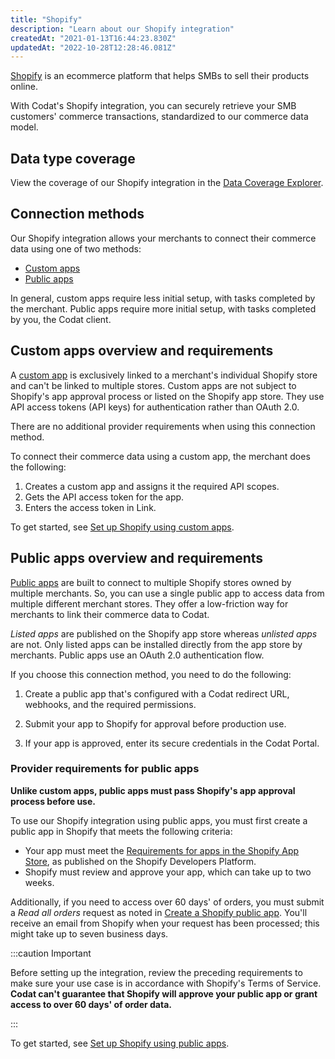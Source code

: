 ```yaml
---
title: "Shopify"
description: "Learn about our Shopify integration"
createdAt: "2021-01-13T16:44:23.830Z"
updatedAt: "2022-10-28T12:28:46.081Z"
---
```


<a class="external" href="https://www.shopify.com/" target="_blank">Shopify</a> is an ecommerce platform that helps SMBs to sell their products online.

With Codat's Shopify integration, you can securely retrieve your SMB customers' commerce transactions, standardized to our commerce data model.

## Data type coverage

View the coverage of our Shopify integration in the <a class="external" href="https://knowledge.codat.io/supported-features/commerce?view=tab-by-integration&integrationKey=fztf" target="_blank">Data Coverage Explorer</a>.

## Connection methods

Our Shopify integration allows your merchants to connect their commerce data using one of two methods:

- [Custom apps](/integrations/commerce/shopify/commerce-shopify-custom-apps)
- [Public apps](/integrations/commerce/shopify/commerce-shopify-setup)

In general, custom apps require less initial setup, with tasks completed by the merchant. Public apps require more initial setup, with tasks completed by you, the Codat client.

## Custom apps overview and requirements

A <a class="external" href="https://help.shopify.com/en/manual/apps/custom-apps" target="_blank">custom app</a> is exclusively linked to a merchant's individual Shopify store and can't be linked to multiple stores. Custom apps are not subject to Shopify's app approval process or listed on the Shopify app store. They use API access tokens (API keys) for authentication rather than OAuth 2.0.

There are no additional provider requirements when using this connection method.

To connect their commerce data using a custom app, the merchant does the following:

1. Creates a custom app and assigns it the required API scopes.
2. Gets the API access token for the app.
3. Enters the access token in Link.

To get started, see [Set up Shopify using custom apps](/integrations/commerce/shopify/commerce-shopify-custom-apps).

## Public apps overview and requirements

<a class="external" href="https://help.shopify.com/en/manual/apps/app-types#public-apps" target="_blank">Public apps</a> are built to connect to multiple Shopify stores owned by multiple merchants. So, you can use a single public app to access data from multiple different merchant stores. They offer a low-friction way for merchants to link their commerce data to Codat.

_Listed apps_ are published on the Shopify app store whereas _unlisted apps_ are not. Only listed apps can be installed directly from the app store by merchants. Public apps use an OAuth 2.0 authentication flow.

If you choose this connection method, you need to do the following:

1. Create a public app that's configured with a Codat redirect URL, webhooks, and the required permissions.

2. Submit your app to Shopify for approval before production use.

3. If your app is approved, enter its secure credentials in the Codat Portal.

### Provider requirements for public apps

**Unlike custom apps, public apps must pass Shopify's app approval process before use.**

To use our Shopify integration using public apps, you must first create a public app in Shopify that meets the following criteria:

- Your app must meet the [Requirements for apps in the Shopify App Store](https://shopify.dev/apps/store/requirements), as published on the Shopify Developers Platform.
- Shopify must review and approve your app, which can take up to two weeks.

Additionally, if you need to access over 60 days' of orders, you must submit a _Read all orders_ request as noted in [Create a Shopify public app](commerce-shopify-setup#create-a-shopify-public-app). You'll receive an email from Shopify when your request has been processed; this might take up to seven business days.

:::caution Important

Before setting up the integration, review the preceding requirements to make sure your use case is in accordance with Shopify's Terms of Service. **Codat can't guarantee that Shopify will approve your public app or grant access to over 60 days' of order data.**

:::

To get started, see [Set up Shopify using public apps](commerce-shopify-setup).